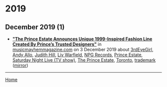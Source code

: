 # 2019

## December 2019 (1)

 - [**"The Prince Estate Announces Unique 1999-Inspired Fashion Line Created By Prince’s Trusted Designers"**](https://musicmayhemmagazine.com/the-prince-estate-announces-unique-1999-inspired-fashion-line-created-by-princes-trusted-designers/) in [musicmayhemmagazine.com](https://musicmayhemmagazine.com/) on 3 December 2019 about [3rdEyeGirl](../../topics/3rdeyegirl/index.md), [Andy Allo](../../topics/andy-allo/index.md), [Judith Hill](../../topics/judith-hill/index.md), [Liv Warfield](../../topics/liv-warfield/index.md), [NPG Records](../../topics/npg-records/index.md), [Prince Estate](../../topics/prince-estate/index.md), [Saturday Night Live (TV show)](../../topics/tv-show/saturday-night-live/index.md), [The Prince Estate](../../topics/the-prince-estate/index.md), [Toronto](../../topics/toronto/index.md), [trademark](../../topics/trademark/index.md) ([mirror](https://web.archive.org/web/*/https://musicmayhemmagazine.com/the-prince-estate-announces-unique-1999-inspired-fashion-line-created-by-princes-trusted-designers/))

----

[Home](../)
